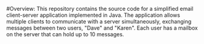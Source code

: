 #Overview:
This repository contains the source code for a simplified email client-server application implemented in Java. The application allows multiple clients to communicate with a server simultaneously, exchanging messages between two users, "Dave" and "Karen". Each user has a mailbox on the server that can hold up to 10 messages.

